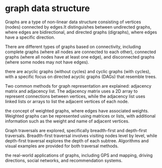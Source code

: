 # graph data structure

Graphs are a type of non-linear data structure consisting of vertices (nodes) connected by edges.It distinguishes between undirected graphs, where edges are bidirectional, and directed graphs (digraphs), where edges have a specific direction.

There are different types of graphs based on connectivity, including complete graphs (where all nodes are connected to each other), connected graphs (where all nodes have at least one edge), and disconnected graphs (where some nodes may not have edges).

there are acyclic graphs (without cycles) and cyclic graphs (with cycles), with a specific focus on directed acyclic graphs (DAGs) that resemble trees.

Two common methods for graph representation are explained: adjacency matrix and adjacency list. The adjacency matrix uses a 2D array to represent connections between vertices, while the adjacency list uses linked lists or arrays to list the adjacent vertices of each node.

the concept of weighted graphs, where edges have associated weights. Weighted graphs can be represented using matrices or lists, with additional information such as the weight and name of adjacent vertices.

Graph traversals are explored, specifically breadth-first and depth-first traversals. Breadth-first traversal involves visiting nodes level by level, while depth-first traversal explores the depth of each subtree. Algorithms and visual examples are provided for both traversal methods.

the real-world applications of graphs, including GPS and mapping, driving directions, social networks, and recommendation systems.


